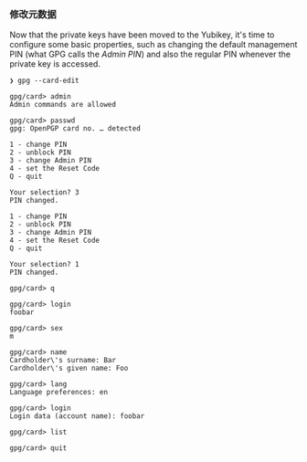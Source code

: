 ### 修改元数据

Now that the private keys have been moved to the Yubikey, it's time to configure some basic properties, such as changing the default management PIN (what GPG calls the _Admin PIN_) and also the regular PIN whenever the private key is accessed.

```
❯ gpg --card-edit

gpg/card> admin
Admin commands are allowed

gpg/card> passwd
gpg: OpenPGP card no. … detected

1 - change PIN
2 - unblock PIN
3 - change Admin PIN
4 - set the Reset Code
Q - quit

Your selection? 3
PIN changed.

1 - change PIN
2 - unblock PIN
3 - change Admin PIN
4 - set the Reset Code
Q - quit

Your selection? 1
PIN changed.

gpg/card> q

gpg/card> login
foobar

gpg/card> sex
m

gpg/card> name
Cardholder\'s surname: Bar
Cardholder\'s given name: Foo

gpg/card> lang
Language preferences: en

gpg/card> login
Login data (account name): foobar

gpg/card> list

gpg/card> quit
```
